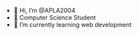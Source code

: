 - 👋 Hi, I’m @APLA2004
- 👀 Computer Science Student
- 🌱 I’m currently learning web development

<!---
APLA2004/APLA2004 is a ✨ special ✨ repository because its `README.md` (this file) appears on your GitHub profile.
You can click the Preview link to take a look at your changes.
--->
